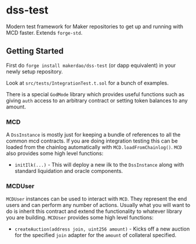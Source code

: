 # dss-test

Modern test framework for Maker repositories to get up and running with MCD faster. Extends `forge-std`.

## Getting Started

First do `forge install makerdao/dss-test` (or dapp equivalent) in your newly setup repository.

Look at `src/tests/IntegrationTest.t.sol` for a bunch of examples.

There is a special `GodMode` library which provides useful functions such as giving `auth` access to an arbitrary contract or setting token balances to any amount.

### MCD

A `DssInstance` is mostly just for keeping a bundle of references to all the common mcd contracts. If you are doing integration testing this can be loaded from the chainlog automatically with `MCD.loadFromChainlog()`. `MCD` also provides some high level functions:

 * `initIlk(...)` - This will deploy a new ilk to the `DssInstance` along with standard liquidation and oracle components.


### MCDUser

`MCDUser` instances can be used to interact with `MCD`. They represent the end users and can perform any number of actions. Usually what you will want to do is inherit this contract and extend the functionality to whatever library you are building. `MCDUser` provides some high level functions:

 * `createAuction(address join, uint256 amount)` - Kicks off a new auction for the specified `join` adapter for the `amount` of collateral specified.
